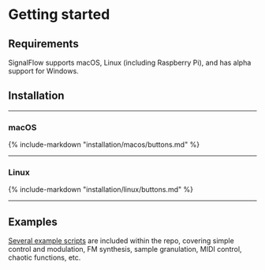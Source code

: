 # Getting started

## Requirements

SignalFlow supports macOS, Linux (including Raspberry Pi), and has alpha support for Windows. 

## Installation

---

### macOS

{%
    include-markdown "installation/macos/buttons.md"
%}

---

### Linux

{%  include-markdown "installation/linux/buttons.md" %}

---

## Examples

[Several example scripts](https://github.com/ideoforms/signalflow/tree/master/examples) are included within the repo, covering simple control and modulation, FM synthesis, sample granulation, MIDI control, chaotic functions, etc.
